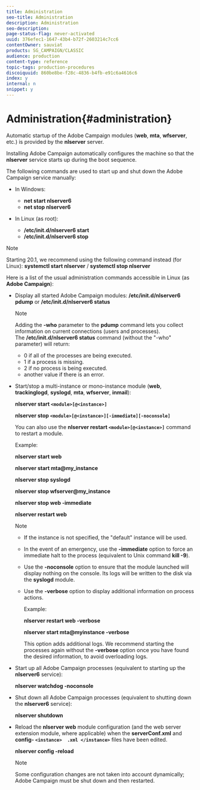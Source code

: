```yaml
---
title: Administration
seo-title: Administration
description: Administration
seo-description: 
page-status-flag: never-activated
uuid: 376efec1-1647-43b4-b72f-2603214c7cc6
contentOwner: sauviat
products: SG_CAMPAIGN/CLASSIC
audience: production
content-type: reference
topic-tags: production-procedures
discoiquuid: 860be8be-f28c-4836-b4fb-e91c6a4616c6
index: y
internal: n
snippet: y
---
```


# Administration{#administration}

Automatic startup of the Adobe Campaign modules (**web**, **mta**, **wfserver**, etc.) is provided by the **nlserver** server.

Installing Adobe Campaign automatically configures the machine so that the **nlserver** service starts up during the boot sequence.

The following commands are used to start up and shut down the Adobe Campaign service manually:

* In Windows:

    * **net start nlserver6**
    * **net stop nlserver6**

* In Linux (as root):

    * **/etc/init.d/nlserver6 start**
    * **/etc/init.d/nlserver6 stop**

 >[!NOTE]
 >
 >Starting 20.1, we recommend using the following command instead (for Linux): **systemctl start nlserver** / **systemctl stop nlserver**

Here is a list of the usual administration commands accessible in Linux (as **Adobe Campaign**):

* Display all started Adobe Campaign modules: **/etc/init.d/nlserver6 pdump** or **/etc/init.d/nlserver6 status**

  >[!NOTE]
  >
  >Adding the **-who** parameter to the **pdump** command lets you collect information on current connections (users and processes).  
  >The **/etc/init.d/nlserver6 status** command (without the "-who" parameter) will return:  
  >
  >    * 0 if all of the processes are being executed.
  >    * 1 if a process is missing.
  >    * 2 if no process is being executed.
  >    * another value if there is an error.  
  >

* Start/stop a multi-instance or mono-instance module (**web**, **trackinglogd**, **syslogd**, **mta**, **wfserver**, **inmail**):

  **nlserver start `<module>[@<instance>]`**

  **nlserver stop `<module>[@<instance>][-immediate][-noconsole]`**

  You can also use the **nlserver restart `<module>[@<instance>]`** command to restart a module.

  Example:

  **nlserver start web**

  **nlserver start mta@my_instance**

  **nlserver stop syslogd**

  **nlserver stop wfserver@my_instance**

  **nlserver stop web -immediate**

  **nlserver restart web**

  >[!NOTE]
  > 
  >    * If the instance is not specified, the "default" instance will be used.
  >    * In the event of an emergency, use the **-immediate** option to force an immediate halt to the process (equivalent to Unix command **kill -9**).
  >    * Use the **-noconsole** option to ensure that the module launched will display nothing on the console. Its logs will be written to the disk via the **syslogd** module.
  >    * Use the **-verbose** option to display additional information on process actions. 
  >    
  >      Example:
  >    
  >      **nlserver restart web -verbose**
  >    
  >      **nlserver start mta@myinstance -verbose**
  >    
  >      This option adds additional logs. We recommend starting the processes again without the **-verbose** option once you have found the desired information, to avoid overloading logs.

* Start up all Adobe Campaign processes (equivalent to starting up the **nlserver6** service):

  **nlserver watchdog -noconsole**

* Shut down all Adobe Campaign processes (equivalent to shutting down the **nlserver6** service):

  **nlserver shutdown**

* Reload the **nlserver web** module configuration (and the web server extension module, where applicable) when the **serverConf.xml** and **config- `<instance>  .xml </instance>`** files have been edited.

  **nlserver config -reload**

  >[!NOTE]
  >
  >Some configuration changes are not taken into account dynamically; Adobe Campaign must be shut down and then restarted.

